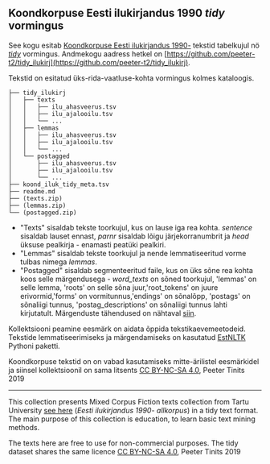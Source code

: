 ## Koondkorpuse Eesti ilukirjandus 1990 _tidy_ vormingus

See kogu esitab [Koondkorpuse Eesti ilukirjandus 1990-](https://www.cl.ut.ee/korpused/segakorpus/eesti_ilukirjandus_1990/) tekstid tabelkujul nö [_tidy_](https://en.wikipedia.org/wiki/Tidy_data) vormingus.  Andmekogu aadress hetkel on [https://github.com/peeter-t2/tidy_ilukirj](https://github.com/peeter-t2/tidy_ilukirj).

Tekstid on esitatud üks-rida-vaatluse-kohta vormingus kolmes kataloogis. 

```
├── tidy_ilukirj
│   ├── texts
│   │   ├── ilu_ahasveerus.tsv
│   │   ├── ilu_ajalooilu.tsv
│   │   └── ...
│   ├── lemmas
│   │   ├── ilu_ahasveerus.tsv
│   │   ├── ilu_ajalooilu.tsv
│   │   └── ...
│   └── postagged
│       ├── ilu_ahasveerus.tsv
│       ├── ilu_ajalooilu.tsv
│       └── ...
├── koond_iluk_tidy_meta.tsv
├── readme.md
├── (texts.zip)
├── (lemmas.zip)
└── (postagged.zip)
```

- "Texts" sisaldab tekste toorkujul, kus on lause iga rea kohta. _sentence_ sisaldab lauset ennast, _parnr_ sisaldab lõigu järjekorranumbrit ja _head_ üksuse pealkirja - enamasti peatüki pealkiri. 
- "Lemmas" sisaldab tekste toorkujul ja nende lemmatiseeritud vorme tulbas nimega _lemmas_. 
- "Postagged" sisaldab segmenteeritud faile, kus on üks sõne rea kohta koos selle märgendusega - _word_texts_ on sõned toorkujul, 'lemmas' on selle lemma, 'roots' on selle sõna juur,'root_tokens' on juure erivormid,'forms' on vormitunnus,'endings' on sõnalõpp, 'postags' on sõnaliigi tunnus, 'postag_descriptions' on sõnaliigi tunnus lahti kirjutatult. Märgenduste tähendused on nähtaval [siin](https://estnltk.github.io/estnltk/1.4/tutorials/morf_tables.html).

Kollektsiooni peamine eesmärk on aidata õppida tekstikaevemeetodeid. Tekstide lemmatiseerimiseks ja märgendamiseks on kasutatud [EstNLTK](https://github.com/estnltk/estnltk) Pythoni paketti.

Koondkorpuse tekstid on on vabad kasutamiseks mitte-ärilistel eesmärkidel ja siinsel kollektsioonil on sama litsents [CC BY-NC-SA 4.0](https://creativecommons.org/licenses/by-nc-sa/4.0/en/), Peeter Tinits 2019


-----------

This collection presents Mixed Corpus Fiction texts collection from Tartu University [see here](https://www.cl.ut.ee/korpused/segakorpus/eesti_ilukirjandus_1990/) (_Eesti ilukirjandus 1990- allkorpus_) in a tidy text format. The main purpose of this collection is education, to learn basic text mining methods.

The texts here are free to use for non-commercial purposes. The tidy dataset shares the same licence [CC BY-NC-SA 4.0](https://creativecommons.org/licenses/by-nc-sa/4.0/en/), Peeter Tinits 2019